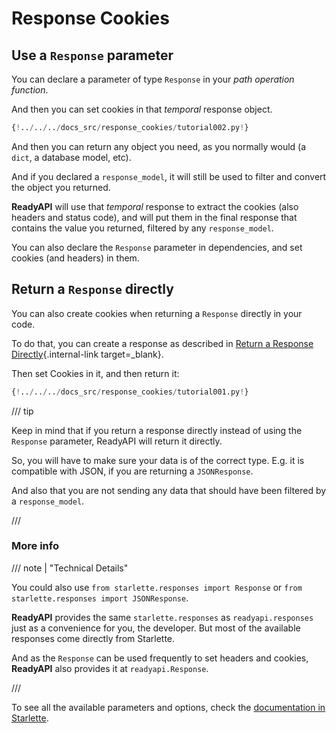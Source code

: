 # Response Cookies

## Use a `Response` parameter

You can declare a parameter of type `Response` in your *path operation function*.

And then you can set cookies in that *temporal* response object.

```Python hl_lines="1  8-9"
{!../../../docs_src/response_cookies/tutorial002.py!}
```

And then you can return any object you need, as you normally would (a `dict`, a database model, etc).

And if you declared a `response_model`, it will still be used to filter and convert the object you returned.

**ReadyAPI** will use that *temporal* response to extract the cookies (also headers and status code), and will put them in the final response that contains the value you returned, filtered by any `response_model`.

You can also declare the `Response` parameter in dependencies, and set cookies (and headers) in them.

## Return a `Response` directly

You can also create cookies when returning a `Response` directly in your code.

To do that, you can create a response as described in [Return a Response Directly](response-directly.md){.internal-link target=_blank}.

Then set Cookies in it, and then return it:

```Python hl_lines="10-12"
{!../../../docs_src/response_cookies/tutorial001.py!}
```

/// tip

Keep in mind that if you return a response directly instead of using the `Response` parameter, ReadyAPI will return it directly.

So, you will have to make sure your data is of the correct type. E.g. it is compatible with JSON, if you are returning a `JSONResponse`.

And also that you are not sending any data that should have been filtered by a `response_model`.

///

### More info

/// note | "Technical Details"

You could also use `from starlette.responses import Response` or `from starlette.responses import JSONResponse`.

**ReadyAPI** provides the same `starlette.responses` as `readyapi.responses` just as a convenience for you, the developer. But most of the available responses come directly from Starlette.

And as the `Response` can be used frequently to set headers and cookies, **ReadyAPI** also provides it at `readyapi.Response`.

///

To see all the available parameters and options, check the <a href="https://www.starlette.io/responses/#set-cookie" class="external-link" target="_blank">documentation in Starlette</a>.
